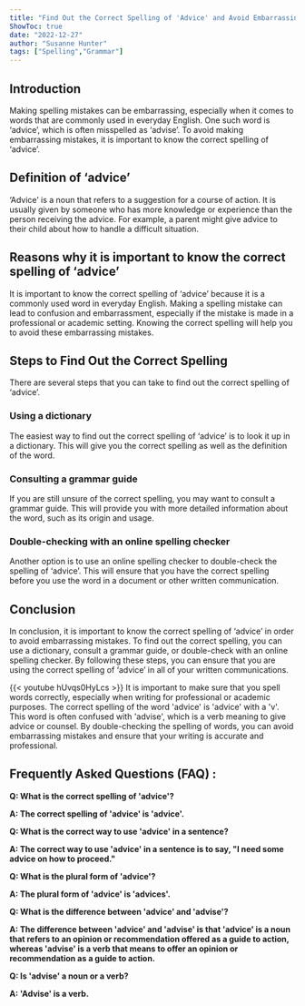 ```yaml
---
title: "Find Out the Correct Spelling of 'Advice' and Avoid Embarrassing Mistakes!"
ShowToc: true 
date: "2022-12-27"
author: "Susanne Hunter" 
tags: ["Spelling","Grammar"]
---
```

## Introduction

Making spelling mistakes can be embarrassing, especially when it comes to words that are commonly used in everyday English. One such word is ‘advice’, which is often misspelled as ‘advise’. To avoid making embarrassing mistakes, it is important to know the correct spelling of ‘advice’.

## Definition of ‘advice’

‘Advice’ is a noun that refers to a suggestion for a course of action. It is usually given by someone who has more knowledge or experience than the person receiving the advice. For example, a parent might give advice to their child about how to handle a difficult situation.

## Reasons why it is important to know the correct spelling of ‘advice’

It is important to know the correct spelling of ‘advice’ because it is a commonly used word in everyday English. Making a spelling mistake can lead to confusion and embarrassment, especially if the mistake is made in a professional or academic setting. Knowing the correct spelling will help you to avoid these embarrassing mistakes.

## Steps to Find Out the Correct Spelling

There are several steps that you can take to find out the correct spelling of ‘advice’.

### Using a dictionary

The easiest way to find out the correct spelling of ‘advice’ is to look it up in a dictionary. This will give you the correct spelling as well as the definition of the word.

### Consulting a grammar guide

If you are still unsure of the correct spelling, you may want to consult a grammar guide. This will provide you with more detailed information about the word, such as its origin and usage.

### Double-checking with an online spelling checker

Another option is to use an online spelling checker to double-check the spelling of ‘advice’. This will ensure that you have the correct spelling before you use the word in a document or other written communication.

## Conclusion

In conclusion, it is important to know the correct spelling of ‘advice’ in order to avoid embarrassing mistakes. To find out the correct spelling, you can use a dictionary, consult a grammar guide, or double-check with an online spelling checker. By following these steps, you can ensure that you are using the correct spelling of ‘advice’ in all of your written communications.

{{< youtube hUvqs0HyLcs >}} 
It is important to make sure that you spell words correctly, especially when writing for professional or academic purposes. The correct spelling of the word 'advice' is 'advice' with a 'v'. This word is often confused with 'advise', which is a verb meaning to give advice or counsel. By double-checking the spelling of words, you can avoid embarrassing mistakes and ensure that your writing is accurate and professional.

## Frequently Asked Questions (FAQ) :
**Q: What is the correct spelling of 'advice'?**

**A: The correct spelling of 'advice' is 'advice'.**

**Q: What is the correct way to use 'advice' in a sentence?**

**A: The correct way to use 'advice' in a sentence is to say, "I need some advice on how to proceed."**

**Q: What is the plural form of 'advice'?**

**A: The plural form of 'advice' is 'advices'.**

**Q: What is the difference between 'advice' and 'advise'?**

**A: The difference between 'advice' and 'advise' is that 'advice' is a noun that refers to an opinion or recommendation offered as a guide to action, whereas 'advise' is a verb that means to offer an opinion or recommendation as a guide to action.**

**Q: Is 'advise' a noun or a verb?**

**A: 'Advise' is a verb.**






